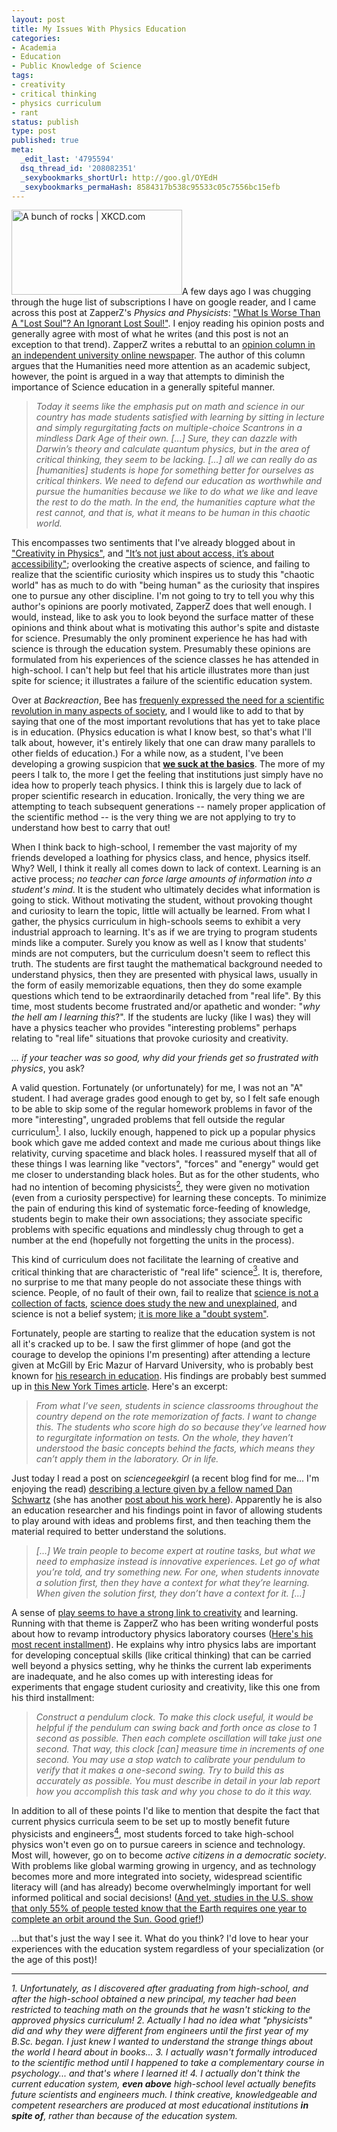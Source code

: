 ```yaml
---
layout: post
title: My Issues With Physics Education
categories:
- Academia
- Education
- Public Knowledge of Science
tags:
- creativity
- critical thinking
- physics curriculum
- rant
status: publish
type: post
published: true
meta:
  _edit_last: '4795594'
  dsq_thread_id: '208082351'
  _sexybookmarks_shortUrl: http://goo.gl/OYEdH
  _sexybookmarks_permaHash: 8584317b538c95533c05c7556bc15efb
---
```

<a href="http://xkcd.com/505/"><img class="size-full wp-image-278 alignright" title="A bunch of rocks | XKCD.com" src="http://morningcoffeephysics.files.wordpress.com/2008/11/a_bunch_of_rocks.png" alt="A bunch of rocks | XKCD.com" width="273" height="136" /></a>A few days ago I was chugging through the huge list of subscriptions I have on google reader, and I came across this post at ZapperZ's <em>Physics and Physicists</em>: <a href="http://physicsandphysicists.blogspot.com/2008/11/what-is-worse-than-lost-soul-ignorant.html">"What Is Worse Than A "Lost Soul"? An Ignorant Lost Soul!"</a>. I enjoy reading his opinion posts and generally agree with most of what he writes (and this post is not an exception to that trend). ZapperZ writes a rebuttal to an <a href="http://badgerherald.com/oped/2008/11/12/humanities_need_a_fi.php">opinion column in an independent university online newspaper</a>. The author of this column argues that the Humanities need more attention as an academic subject, however, the point is argued in a way that attempts to diminish the importance of Science education in a generally spiteful manner.
<blockquote><em>Today it seems like the emphasis put on math and science in our country has made students satisfied with learning by sitting in lecture and simply regurgitating facts on multiple-choice Scantrons in a mindless Dark Age of their own.
[...]
Sure, they can dazzle with Darwin’s theory and calculate quantum physics, but in the area of critical thinking, they seem to be lacking.
[...]
all we can really do as [humanities] students is hope for something better for ourselves as critical thinkers. We need to defend our education as worthwhile and pursue the humanities because we like to do what we like and leave the rest to do the math. In the end, the humanities capture what the rest cannot, and that is, what it means to be human in this chaotic world.</em></blockquote>
This encompasses two sentiments that I've already blogged about in <a href="http://morningcoffeephysics.wordpress.com/2008/11/01/creativity-in-physics/trackback/">"Creativity in Physics"</a>, and <a href="http://morningcoffeephysics.wordpress.com/2008/09/22/its-not-just-about-access-its-about-accessibility/trackback/">"It’s not just about access, it’s about accessibility"</a>; overlooking the creative aspects of science, and failing to realize that the scientific curiosity which inspires us to study this "chaotic world" has as much to do with "being human" as the curiosity that inspires one to pursue any other discipline. I'm not going to try to tell you why this author's opinions are poorly motivated, ZapperZ does that well enough. I would, instead, like to ask you to look beyond the surface matter of these opinions and think about what is motivating this author's spite and distaste for science. Presumably the only prominent experience he has had with science is through the education system. Presumably these opinions are formulated from his experiences of the science classes he has attended in high-school. I can't help but feel that his article illustrates more than just spite for science; it illustrates a failure of the scientific education system.

Over at <em>Backreaction</em>, Bee has <a href="http://backreaction.blogspot.com/2008/10/lightcone-institute.html">frequenly expressed the need for a scientific revolution in many aspects of society</a>, and I would like to add to that by saying that one of the most important revolutions that has yet to take place is in education. (Physics education is what I know best, so that's what I'll talk about, however, it's entirely likely that one can draw many parallels to other fields of education.) For a while now, as a student, I've been developing a growing suspicion that <a href="http://www.scottberkun.com/blog/2008/do-we-suck-at-the-basics/trackback/"><strong>we suck at the basics</strong></a>. The more of my peers I talk to, the more I get the feeling that institutions just simply have no idea how to properly teach physics. I think this is largely due to lack of proper scientific research in education. Ironically, the very thing we are attempting to teach subsequent generations -- namely proper application of the scientific method -- is the very thing we are not applying to try to understand how best to carry that out!

When I think back to high-school, I remember the vast majority of my friends developed a loathing for physics class, and hence, physics itself. Why? Well, I think it really all comes down to lack of context. Learning is an active process; <em>no teacher can force large amounts of information into a student's mind</em>. It is the student who ultimately decides what information is going to stick. Without motivating the student, without provoking thought and curiosity to learn the topic, little will actually be learned. From what I gather, the physics curriculum in high-schools seems to exhibit a very industrial approach to learning. It's as if we are trying to program students minds like a computer. Surely you know as well as I know that students' minds are not computers, but the curriculum doesn't seem to reflect this truth. The students are first taught the mathematical background needed to understand physics, then they are presented with physical laws, usually in the form of easily memorizable equations, then they do some example questions which tend to be extraordinarily detached from "real life". By this time, most students become frustrated and/or apathetic and wonder: "<em>why the hell am I learning this</em>?". If the students are lucky (like I was) they will have a physics teacher who provides "interesting problems" perhaps relating to "real life" situations that provoke curiosity and creativity.

<em>... if your teacher was so good, why did your friends get so frustrated with physics</em>, you ask?

A valid question. Fortunately (or unfortunately) for me, I was not an "A" student. I had average grades good enough to get by, so I felt safe enough to be able to skip some of the regular homework problems in favor of the more "interesting", ungraded problems that fell outside the regular curriculum<a href="#foot_1"><sup>1</sup></a>. I also, luckily enough, happened to pick up a popular physics book which gave me added context and made me curious about things like relativity, curving spacetime and black holes. I reassured myself that all of these things I was learning like "vectors", "forces" and "energy" would get me closer to understanding black holes. But as for the other students, who had no intention of becoming physicists<a href="#foot_2"><sup>2</sup></a>, they were given no motivation (even from a curiosity perspective) for learning these concepts. To minimize the pain of enduring this kind of systematic force-feeding of knowledge, students begin to make their own associations; they associate specific problems with specific equations and mindlessly chug through to get a number at the end (hopefully not forgetting the units in the process).

This kind of curriculum does not facilitate the learning of creative and critical thinking that are characteristic of "real life" science<a href="#foot_3"><sup>3</sup></a>. It is, therefore, no surprise to me that many people do not associate these things with science. People, of no fault of their own, fail to realize that <a href="http://scienceblogs.com/principles/2008/03/what_everyone_should_know_abou.php">science is not a collection of facts</a>, <a href="http://physicsandphysicists.blogspot.com/2006/10/imagination-without-knowledge-is_18.html">science does study the new and unexplained</a>, and science is not a belief system; <a href="http://backreaction.blogspot.com/2008/11/revenge-of-nerds.html">it is more like a "doubt system"</a>.

Fortunately, people are starting to realize that the education system is not all it's cracked up to be. I saw the first glimmer of hope (and got the courage to develop the opinions I'm presenting) after attending a lecture given at McGill by Eric Mazur of Harvard University, who is probably best known for <a href="http://mazur-www.harvard.edu/education/educationmenu.php">his research in education</a>. His findings are probably best summed up in <a href="http://www.nytimes.com/2007/07/17/science/17conv.html?ex=1342324800&amp;en=fc32915c8e32e97f&amp;ei=5088&amp;partner=rssnyt&amp;emc=rss">this New York Times article</a>. Here's an excerpt:
<blockquote><em>From what I’ve seen, students in science classrooms throughout the country depend on the rote memorization of facts. I want to change this. The students who score high do so because they’ve learned how to regurgitate information on tests. On the whole, they haven’t understood the basic concepts behind the facts, which means they can’t apply them in the laboratory. Or in life. </em></blockquote>
Just today I read a post on <em>sciencegeekgirl</em> (a recent blog find for me... I'm enjoying the read) <a href="http://sciencegeekgirl.wordpress.com/2008/11/17/why-students-fail-to-transfer-what-they-learn/trackback/">describing a lecture given by a fellow named Dan Schwartz</a> (she has another <a href="http://sciencegeekgirl.wordpress.com/2008/10/10/a-time-for-telling/trackback/">post about his work here</a>). Apparently he is also an education researcher and his findings point in favor of allowing students to play around with ideas and problems first, and then teaching them the material required to better understand the solutions.
<blockquote><em>[...] We train people to become expert at routine tasks, but what we need to emphasize instead is innovative experiences. Let go of what you’re told, and try something new. For one, when students innovate a solution first, then they have a context for what they’re learning. When given the solution first, they don’t have a context for it. [...]</em></blockquote>
A sense of <a href="http://www.ted.com/index.php/talks/tim_brown_on_creativity_and_play.html">play seems to have a strong link to creativity</a> and learning. Running with that theme is ZapperZ who has been writing wonderful posts about how to revamp introductory physics laboratory courses (<a href="http://physicsandphysicists.blogspot.com/2008/11/revamping-intro-physics-laboratory-part.html">Here's his most recent installment</a>). He explains why intro physics labs are important for developing conceptual skills (like critical thinking) that can be carried well beyond a physics setting, why he thinks the current lab experiments are inadequate, and he also comes up with interesting ideas for experiments that engage student curiosity and creativity, like this one from his third installment:
<blockquote><em>Construct a pendulum clock. To make this clock useful, it would be helpful if the pendulum can swing back and forth once as close to 1 second as possible. Then each complete oscillation will take just one second. That way, this clock [can] measure time in increments of one second. You may use a stop watch to calibrate your pendulum to verify that it makes a one-second swing. Try to build this as accurately as possible. You must describe in detail in your lab report how you accomplish this task and why you chose to do it this way.</em></blockquote>
In addition to all of these points I'd like to mention that despite the fact that current physics curricula seem to be set up to mostly benefit future physicists and engineers<a href="#foot_4"><sup>4</sup></a>, most students forced to take high-school physics won't even go on to pursue careers in science and technology. Most will, however, go on to become <em>active citizens in a democratic society</em>. With problems like global warming growing in urgency, and as technology becomes more and more integrated into society, widespread scientific literacy will (and has already) become overwhelmingly important for well informed political and social decisions! (<a href="http://feeds.feedburner.com/~r/scienceblogs/uncertainprinciples/~3/271459435/science_indicators_the_more_th.php">And yet, studies in the U.S. show that only 55% of people tested know that the Earth requires one year to complete an orbit around the Sun. Good grief!</a>)

...but that's just the way I see it. What do you think? I'd love to hear your experiences with the education system regardless of your specialization (or the age of this post)!

____

<em><a id="foot_1">1.</a> Unfortunately, as I discovered after graduating from high-school, and after the high-school obtained a new principal, my teacher had been restricted to teaching math on the grounds that he wasn't sticking to the approved physics curriculum!<em>
<em><a id="foot_2">2.</a> Actually I had no idea what "physicists" did and why they were different from engineers until the first year of my B.Sc. began. I just knew I wanted to understand the strange things about the world I heard about in books...</em>
<em><a id="foot_3">3.</a> I actually wasn't formally introduced to the scientific method until I happened to take a complementary course in psychology... and that's where I learned it!</em></em></em>
<em><a id="foot_4">4.</a> I actually don't think the current education system, <strong>even above</strong> high-school level actually benefits future scientists and engineers much. I think creative, knowledgeable and competent researchers are produced at most educational institutions <strong>in spite of</strong>, rather than because of the education system. </em>
